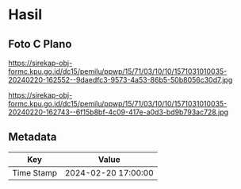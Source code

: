 # Hasil

## Foto C Plano

https://sirekap-obj-formc.kpu.go.id/dc15/pemilu/ppwp/15/71/03/10/10/1571031010035-20240220-162552--9daedfc3-9573-4a53-86b5-50b8056c30d7.jpg

https://sirekap-obj-formc.kpu.go.id/dc15/pemilu/ppwp/15/71/03/10/10/1571031010035-20240220-162743--6f15b8bf-4c09-417e-a0d3-bd9b793ac728.jpg


## Metadata

| Key        | Value               |
| ---------- | ------------------- |
| Time Stamp | 2024-02-20 17:00:00 |



